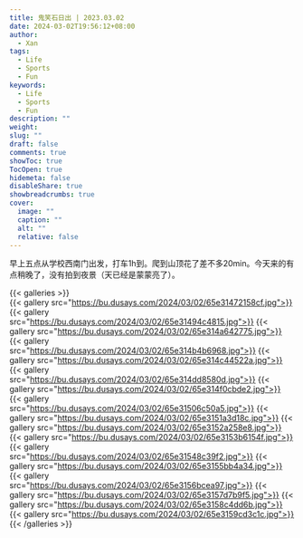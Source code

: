 ```yaml
---
title: 鬼笑石日出 | 2023.03.02
date: 2024-03-02T19:56:12+08:00
author:
  - Xan
tags:
  - Life
  - Sports
  - Fun
keywords:
  - Life
  - Sports
  - Fun
description: ""
weight: 
slug: ""
draft: false
comments: true
showToc: true
TocOpen: true
hidemeta: false
disableShare: true
showbreadcrumbs: true
cover:
  image: ""
  caption: ""
  alt: ""
  relative: false
---
```


早上五点从学校西南门出发，打车1h到。爬到山顶花了差不多20min。今天来的有点稍晚了，没有拍到夜景（天已经是蒙蒙亮了）。

{{< galleries >}}  
{{< gallery src="https://bu.dusays.com/2024/03/02/65e31472158cf.jpg">}} 
{{< gallery src="https://bu.dusays.com/2024/03/02/65e31494c4815.jpg">}} 
{{< gallery src="https://bu.dusays.com/2024/03/02/65e314a642775.jpg">}} 
{{< gallery src="https://bu.dusays.com/2024/03/02/65e314b4b6968.jpg">}} 
{{< gallery src="https://bu.dusays.com/2024/03/02/65e314c44522a.jpg">}} 
{{< gallery src="https://bu.dusays.com/2024/03/02/65e314dd8580d.jpg">}} 
{{< gallery src="https://bu.dusays.com/2024/03/02/65e314f0cbde2.jpg">}} 
{{< gallery src="https://bu.dusays.com/2024/03/02/65e31506c50a5.jpg">}} 
{{< gallery src="https://bu.dusays.com/2024/03/02/65e3151a3d18c.jpg">}} 
{{< gallery src="https://bu.dusays.com/2024/03/02/65e3152a258e8.jpg">}} 
{{< gallery src="https://bu.dusays.com/2024/03/02/65e3153b6154f.jpg">}} 
{{< gallery src="https://bu.dusays.com/2024/03/02/65e31548c39f2.jpg">}} 
{{< gallery src="https://bu.dusays.com/2024/03/02/65e3155bb4a34.jpg">}} 
{{< gallery src="https://bu.dusays.com/2024/03/02/65e3156bcea97.jpg">}} 
{{< gallery src="https://bu.dusays.com/2024/03/02/65e3157d7b9f5.jpg">}} 
{{< gallery src="https://bu.dusays.com/2024/03/02/65e3158c4dd6b.jpg">}} 
{{< gallery src="https://bu.dusays.com/2024/03/02/65e3159cd3c1c.jpg">}} 
{{< /galleries >}}

















